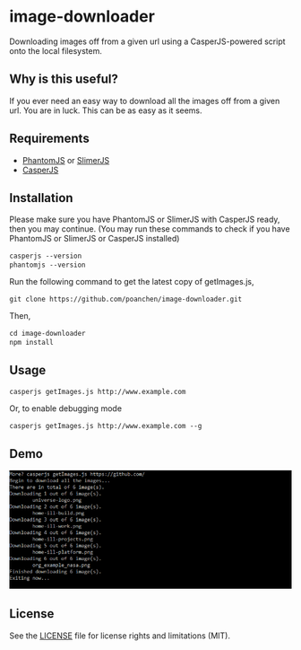 # image-downloader
Downloading images off from a given url using a CasperJS-powered script onto the local filesystem.

## Why is this useful?

If you ever need an easy way to download all the images off from a given url. You are in luck. This can be as easy as it seems.

## Requirements

- [PhantomJS](http://phantomjs.org/) or [SlimerJS](https://slimerjs.org/)
- [CasperJS](http://casperjs.org/)

## Installation

Please make sure you have PhantomJS or SlimerJS with CasperJS ready, then you may continue. (You may run these commands to check if you have PhantomJS or SlimerJS or CasperJS installed)

```
casperjs --version
phantomjs --version
```

Run the following command to get the latest copy of getImages.js,

```
git clone https://github.com/poanchen/image-downloader.git
```

Then,

```
cd image-downloader
npm install
```

## Usage

```
casperjs getImages.js http://www.example.com
```

Or, to enable debugging mode

```
casperjs getImages.js http://www.example.com --g
```

## Demo

![Loading the first image](demo.PNG)

## License

See the [LICENSE](LICENSE.md) file for license rights and limitations (MIT).
